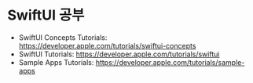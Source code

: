 # SwiftUI 공부
- SwiftUI Concepts Tutorials: https://developer.apple.com/tutorials/swiftui-concepts
- SwiftUI Tutorials: https://developer.apple.com/tutorials/swiftui
- Sample Apps Tutorials: https://developer.apple.com/tutorials/sample-apps
